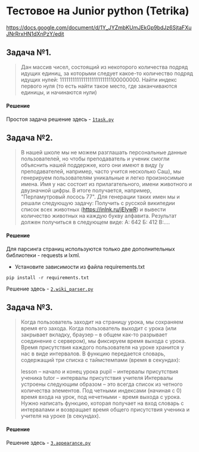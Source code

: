 # Тестовое на Junior python (Tetrika)
https://docs.google.com/document/d/1Y_JYZmbKUmJEkGp9bdJz6SjtaFXuJNrRrxHN1dXnPzY/edit
## Задача №1.

> Дан массив чисел, состоящий из некоторого количества подряд идущих единиц, за которыми следует какое-то количество 
> подряд идущих нулей: 111111111111111111111111100000000.
> Найти индекс первого нуля (то есть найти такое место, где заканчиваются единицы, и начинаются нули)

#### Решение
Простоя задача решение здесь - [`1task.py`](https://github.com/afivan20/Tetrika_test/blob/main/tasks/1.task.py)


## Задача №2.

> В нашей школе мы не можем разглашать персональные данные пользователей, но чтобы преподаватель и ученик смогли объяснить 
> нашей поддержке, кого они имеют в виду (у преподавателей, например, часто учится несколько Саш), мы генерируем 
> пользователям уникальные и легко произносимые имена. Имя у нас состоит из прилагательного, имени животного и двузначной 
> цифры. В итоге получается, например, "Перламутровый лосось 77". Для генерации таких имен мы и решали следующую задачу:
> Получить с русской википедии список всех животных (https://inlnk.ru/jElywR) и вывести количество животных на каждую 
> букву алфавита. Результат должен получиться в следующем виде:
> А: 642
> Б: 412
> В:....

#### Решение
Для парсинга страниц используются только две дополнительных библиотеки - requests и lxml.
- Установите зависимости из файла requirements.txt
```
pip install -r requirements.txt
```
Решение здесь - [`2.wiki_parser.py`](https://github.com/afivan20/Tetrika_test/blob/main/tasks/2.wiki_parser.py)


## Задача №3.
> Когда пользователь заходит на страницу урока, мы сохраняем время его захода. Когда пользователь выходит с урока (или 
> закрывает вкладку, браузер – в общем как-то разрывает соединение с сервером), мы фиксируем время выхода с урока. Время 
> присутствия каждого пользователя на уроке хранится у нас в виде интервалов. В функцию передается словарь, содержащий три 
> списка с таймстемпами (время в секундах):
>
> lesson – начало и конец урока
> pupil – интервалы присутствия ученика
> tutor – интервалы присутствия учителя
> Интервалы устроены следующим образом – это всегда список из четного количества элементов. Под четными индексами (начиная 
> с 0) время входа на урок, под нечетными - время выхода с урока.
> Нужно написать функцию, которая получает на вход словарь с интервалами и возвращает время общего присутствия ученика и 
> учителя на уроке (в секундах).

#### Решение
Решение здесь - [`3.appearance.py`](https://github.com/afivan20/Tetrika_test/blob/main/tasks/3.appearance.py)